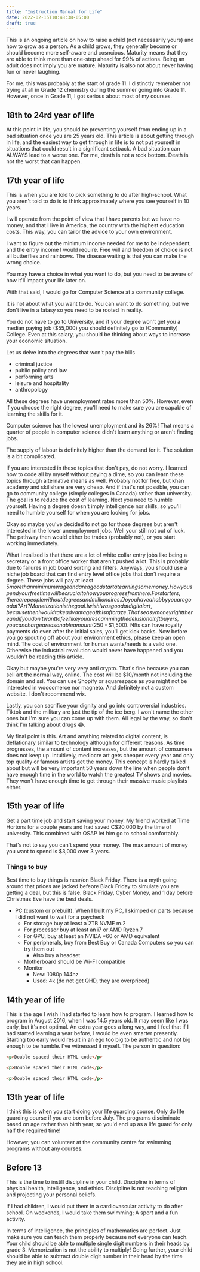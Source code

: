 ```yaml
---
title: "Instruction Manual for Life"
date: 2022-02-15T10:48:38-05:00
draft: true
---
```


This is an ongoing article on how to raise a child (not necessarily yours) and how to grow as a person. As a child grows, they generally become or should become more self-aware and cosncious. Maturity means that they are able to think more than one-step ahead for 99% of actions. Being an adult does not imply you are mature. Maturity is also not about never having fun or never laughing.

For me, this was probably at the start of grade 11. I distinctly remember not trying at all in Grade 12 chemistry during the summer going into Grade 11. However, once in Grade 11, I got serious about most of my courses.

## 18th to 24rd year of life

At this point in life, you should be preventing yourself from ending up in a bad situation once you are 25 years old.
This article is about getting through in life, and the easiest way to get through in life is to not put yourself in situations that could result in a significant setback. A bad situation can ALWAYS lead to a worse one. For me, death is not a rock bottom. Death is not the worst that can happen.

## 17th year of life

This is when you are told to pick something to do after high-school. What you aren't told to do is to think approximately where you see yourself in 10 years.

I will operate from the point of view that I have parents but we have no money, and that I live in America, the country with the
highest education costs. This way, you can tailor the advice to your own environment.

I want to figure out the minimum income needed for me to be independent, and the entry income I would require.
Free will and freedom of choice is not all butterflies and rainbows. The disease waiting is that you can make the wrong choice.

You may have a choice in what you want to do, but you need to be aware of how it'll impact your life later on.

With that said, I would go for Computer Science at a community college.

It is not about what you want to do. You can want to do something, but we don't live in a fatasy so you need to be rooted in reality.

You do not have to go to University, and if your degree won't get you a median paying job ($55,000) you should definitely go to (Community) College. Even at this salary, you should be thinking about ways to increase your economic situation.

Let us delve into the degrees that won't pay the bills

- criminal justice
- public policy and law
- performing arts
- leisure and hospitality
- anthropology

All these degrees have unemployment rates more than 50%. However, even if you choose the right degree, you'll need to make sure you are capable of learning the skills for it.

Computer science has the lowest unemployment and its 26%! That means a quarter of people in computer science didn't learn anything or aren't finding jobs.

The supply of labour is definitely higher than the demand for it. The solution is a bit complicated.

If you are interested in these topics that don't pay, do not worry. I learned how to code all by myself without paying a dime, so you can learn these topics through alternative means as well. Probably not for free, but khan academy and skillshare are very cheap. And if that's not possible, you can go to community college (simply colleges in Canada) rather than university. The goal is to reduce the cost of learning. Next you need to humble yourself. Having a degree doesn't imply intelligence nor skills, so you'll need to humble yourself for when you are looking for jobs.

Okay so maybe you've decided to not go for those degrees but aren't interested in the lower unemployment jobs. Well your still not out of luck. The pathway then would either be trades (probably not), or you start working immediately.

What I realized is that there are a lot of white collar entry jobs like being a secretary or a front office worker that aren't pushed a lot. This is probably due to failures in job board sorting and filters. Anyways, you should use a niche job board that can find entry level office jobs that don't require a degree. These jobs will pay at least $5 more than minimum wage and are a good start at earning some money. How you spend your free time will be crucial to how you progress from here. For starters, there are people without degrees and millionaires. Do you have a hobby you are good at? Art? Monetization is the goal. I wish I was good at digital art, because then I would take advantage of this nft craze. That's easy money right there and if you don't want to feel like you are scamming the delusional nft buyers, you can charge a reasonable amount ($250 - $1,500). Nfts can have royalty payments do even after the initial sales, you'll get kick backs. Now before you go spouting off about your environment ethics, please keep an open mind. The cost of environment for human wants/needs is a valid one. Otherwise the industrial revolution would never have happened and you wouldn't be reading this article.

Okay but maybe you're very very anti crypto. That's fine because you can sell art the normal way, online. The cost will be $10/month not including the domain and ssl. You can use Shopify or squarespace as you might not be interested in woocomerce nor magneto. And definitely not a custom website. I don't recommend wix.

Lastly, you can sacrifice your dignity and go into controversial industries. Tiktok and the military are just the tip of the ice berg. I won't name the other ones but I'm sure you can come up with them. All legal by the way, so don't think I'm talking about drugs 😂.

My final point is this. Art and anything related to digital content, is deflationary similar to technology although for different reasons. As time progresses, the amount of content increases, but the amount of consumers does not keep up. Intuitively, mediocre art gets cheaper every year and only top quality or famous artists get the money. This concept is hardly talked about but will be very important 50 years down the line when people don't have enough time in the world to watch the greatest TV shows and movies. They won't have enough time to get through their massive music playlists either.

## 15th year of life

Get a part time job and start saving your money. My friend worked at Time Hortons for a couple years and had saved C$20,000 by the time of university. This combined with OSAP let him go to school comfortably.

That's not to say you can't spend your money. The max amount of money you want to spend is $3,000 over 3 years.

### Things to buy

Best time to buy things is near/on Black Friday. There is a myth going around that prices are jacked befeore Black Friday to
simulate you are getting a deal, but this is false. Black Friday, Cyber Money, and 1 day before Christmas Eve have the best deals.

- PC (custom or prebuilt). When I built my PC, I skimped on parts because I did not want to wait for a paycheck
  - For storage buy at least a 2TB NVME m.2
  - For processor buy at least an i7 or AMD Ryzen 7
  - For GPU, buy at least an NVIDA *60 or AMD equivalent
  - For peripherals, buy from Best Buy or Canada Computers so you can try them out
    - Also buy a headset
  - Motherboard should be Wi-FI compatible
  - Monitor
    - New: 1080p 144hz
    - Used: 4k (do not get QHD, they are overpriced)

## 14th year of life

This is the age I wish I had started to learn how to program.
I learned how to program in August 2016, when I was 14.5 years old. It may seem like I was early, but it's not optimal.
An extra year goes a long way, and I feel that if I had started learning a year before, I would be even smarter presently.
Starting too early would result in an ego too big to be authentic and not big enough to be humble. I've witnessed it myself.
The person in question:

```html
<p>Double spaced their HTML code</p>

<p>Double spaced their HTML code</p>

<p>Double spaced their HTML code</p>
```

## 13th year of life

I think this is when you start doing your life guarding course. Only do life guarding course if you are born before July.
The programs disciminate based on age rather than birth year, so you'd end up as a life guard for only half the required time!

However, you can volunteer at the community centre for swimming programs without any courses.

## Before 13

This is the time to instill discipline in your child. Discipline in terms of physical health, intelligence, and ethics. Discipline is not teaching religion and projecting your personal beliefs.

If I had children, I would put them in a cardiovascular activity to do after school. On weekends, I would take them swimming; A sport and a fun activity.

In terms of intelligence, the principles of mathematics are perfect. Just make sure you can teach them properly because not everyone can teach. Your child should be able to multiple single digit numbers in their heads by grade 3. Memorization is not the ability to multiply! Going further, your child should be able to subtract double digit number in their head by the time they are in high school.
